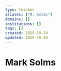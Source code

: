 ```yaml
---
type: thinker
aliases: ["M. Solms"]
domains: []
institutions: []
tags: []
created: 2025-10-20
updated: 2025-10-20
---
```


# Mark Solms


